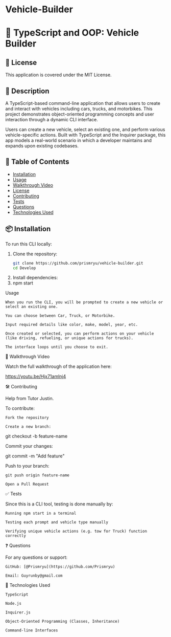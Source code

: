 # Vehicle-Builder
# 🚗 TypeScript and OOP: Vehicle Builder

## 📜 License

This application is covered under the MIT License.

## 📖 Description

A TypeScript-based command-line application that allows users to create and interact with vehicles including cars, trucks, and motorbikes. This project demonstrates object-oriented programming concepts and user interaction through a dynamic CLI interface.

Users can create a new vehicle, select an existing one, and perform various vehicle-specific actions. Built with TypeScript and the Inquirer package, this app models a real-world scenario in which a developer maintains and expands upon existing codebases.

## 🧭 Table of Contents

- [Installation](#installation)
- [Usage](#usage)
- [Walkthrough Video](#walkthrough-video)
- [License](#license)
- [Contributing](#contributing)
- [Tests](#tests)
- [Questions](#questions)
- [Technologies Used](#technologies-used)

## 📦 Installation

To run this CLI locally:

1. Clone the repository:
   ```bash
   git clone https://github.com/prismryu/vehicle-builder.git
   cd Develop

2. Install dependencies:
3. npm start

Usage

    When you run the CLI, you will be prompted to create a new vehicle or select an existing one.

    You can choose between Car, Truck, or Motorbike.

    Input required details like color, make, model, year, etc.

    Once created or selected, you can perform actions on your vehicle (like driving, refueling, or unique actions for trucks).

    The interface loops until you choose to exit.

🎥 Walkthrough Video

Watch the full walkthrough of the application here:

https://youtu.be/Hjx71amlnj4

🛠️ Contributing

Help from Tutor Justin.

To contribute:

    Fork the repository

    Create a new branch:

git checkout -b feature-name

Commit your changes:

git commit -m "Add feature"

Push to your branch:

    git push origin feature-name

    Open a Pull Request

✅ Tests

Since this is a CLI tool, testing is done manually by:

    Running npm start in a terminal

    Testing each prompt and vehicle type manually

    Verifying unique vehicle actions (e.g. tow for Truck) function correctly

❓ Questions

For any questions or support:

    GitHub: [@Prismryu](https://github.com/Prismryu)

    Email: Guyrunby@gmail.com

🧰 Technologies Used

    TypeScript

    Node.js

    Inquirer.js

    Object-Oriented Programming (Classes, Inheritance)

    Command-line Interfaces
